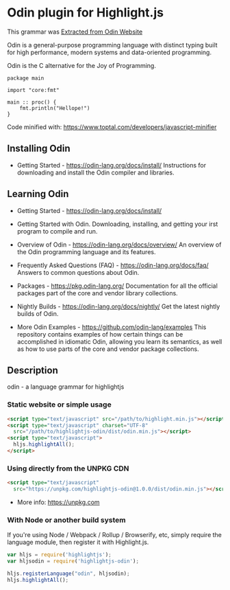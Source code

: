 # Odin plugin for Highlight.js

This grammar was [Extracted from Odin Website](https://github.com/odin-lang/odin-lang.org/blob/master/themes/odin/layouts/partials/head.html#L71)

Odin is a general-purpose programming language with distinct typing built
for high performance, modern systems and data-oriented programming.

Odin is the C alternative for the Joy of Programming.

```odin
package main 

import "core:fmt"

main :: proc() {
	fmt.println("Hellope!")
}
```

Code minified with: https://www.toptal.com/developers/javascript-minifier

## Installing Odin

- Getting Started - https://odin-lang.org/docs/install/ Instructions for downloading and install the Odin compiler and libraries.

## Learning Odin

- Getting Started - https://odin-lang.org/docs/install/
- Getting Started with Odin. Downloading, installing, and getting your irst program to compile and run.
- Overview of Odin - https://odin-lang.org/docs/overview/ An overview of the Odin programming language and its features.
- Frequently Asked Questions (FAQ) - https://odin-lang.org/docs/faq/ Answers to common questions about Odin. 

- Packages - https://pkg.odin-lang.org/ Documentation for all the official packages part of the core and vendor library collections.
- Nightly Builds - https://odin-lang.org/docs/nightly/ Get the latest nightly builds of Odin.
- More Odin Examples - https://github.com/odin-lang/examples This repository contains examples of how certain things can be accomplished in idiomatic Odin, allowing you learn its semantics, as well as how to use  parts of the core and vendor package collections.

## Description

odin - a language grammar for highlightjs

### Static website or simple usage

```html
<script type="text/javascript" src="/path/to/highlight.min.js"></script>
<script type="text/javascript" charset="UTF-8"
  src="/path/to/highlightjs-odin/dist/odin.min.js"></script>
<script type="text/javascript">
  hljs.highlightAll();
</script>
```

### Using directly from the UNPKG CDN

```html
<script type="text/javascript"
  src="https://unpkg.com/highlightjs-odin@1.0.0/dist/odin.min.js"></script>
```

- More info: <https://unpkg.com>

### With Node or another build system

If you're using Node / Webpack / Rollup / Browserify, etc, simply require the language module, then register it with Highlight.js.

```javascript
var hljs = require('highlightjs');
var hljsodin = require('highlightjs-odin');

hljs.registerLanguage("odin", hljsodin);
hljs.highlightAll();
```
